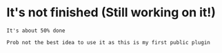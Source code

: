 # It's not finished (Still working on it!)

```
It's about 50% done

Prob not the best idea to use it as this is my first public plugin
```